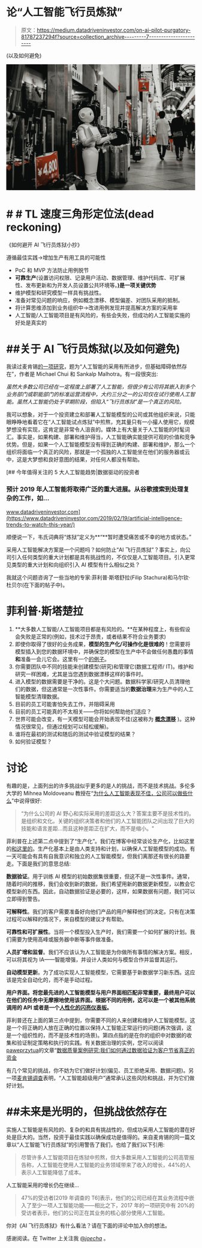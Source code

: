 # 论“人工智能飞行员炼狱”

> 原文：<https://medium.datadriveninvestor.com/on-ai-pilot-purgatory-81787237294f?source=collection_archive---------7----------------------->

(以及如何避免)

![](img/f4d332d7a2c86f3aa1554304289db74a.png)

# # # TL 速度三角形定位法(dead reckoning)

《如何避开 AI 飞行员炼狱小抄》

遵循最佳实践→增加生产有用工具的可能性

*   PoC 和 MVP 方法防止用例脱节
*   **可靠生产**(设置访问权限、记录用户活动、数据管理、维护代码库、可扩展性、发布更新和为开发人员设置公共环境等。**)是一项关键优势**
*   维护模型和研究模型一样具有挑战性。
*   准备对常见问题的响应，例如概念漂移、模型偏差、对团队采用的抵制。
*   将计算思维添加到业务组织中→改进用例发现并提高解决方案的采用率
*   人工智能/人工智能项目是有风险的，有些会失败，但成功的人工智能实施的好处是真实的

# ##关于 AI 飞行员炼狱(以及如何避免)

我读过麦肯锡[的一项研究](https://www.mckinsey.com/featured-insights/artificial-intelligence/ai-adoption-advances-but-foundational-barriers-remain)，题为“人工智能的采用有所进步，但基础障碍依然存在”，作者是 Michael Chui 和 Sankalp Malhotra。有一段很突出:

*虽然大多数公司已经在一定程度上部署了人工智能，但很少有公司将其嵌入到多个业务部门或职能部门的标准运营流程中，大约三分之一的公司仅在试行使用人工智能。虽然人工智能仍处于早期阶段，但陷入“飞行员炼狱”是一个真正的风险。*

我可以想象，对于一个投资建立和部署人工智能模型的公司或其他组织来说，只能眼睁睁地看着它在“人工智能试点炼狱”中煎熬，充其量只有一小撮人使用它，规模梦想没有实现，这肯定是非常令人沮丧的。媒体上有大量关于人工智能的时髦词汇。事实是，如果构建、部署和维护得当，人工智能确实能提供可观的价值和竞争优势。但是，如果一个人工智能模型没有得到正确的构建、部署和维护，那么一个组织将面临一个真正的风险，那就是一个孤独的人工智能坐在他们的服务器或云中，这是大梦想和良好意图的结果，对任何人都没有帮助。

[](https://www.datadriveninvestor.com/2019/02/19/artificial-intelligence-trends-to-watch-this-year/) [## 今年值得关注的 5 大人工智能趋势|数据驱动的投资者

### 预计 2019 年人工智能将取得广泛的重大进展。从谷歌搜索到处理复杂的工作，如…

www.datadriveninvestor.com](https://www.datadriveninvestor.com/2019/02/19/artificial-intelligence-trends-to-watch-this-year/) 

顺便说一下，韦氏词典将“炼狱”定义为**“**暂时遭受痛苦或不幸的地方或状态。”

采用人工智能解决方案是一个问题吗？如何防止“AI 飞行员炼狱”？事实上，向公司引入任何类型的重大计划都是具有挑战性的，不仅仅是人工智能项目。引入更常见类型的重大计划和向组织引入 AI 模型有什么相似之处？

我就这个问题咨询了一些当地的专家:菲利普·斯塔舒拉(Filip Stachura)和马尔钦·杜贝尔(在下面的帖子中)。

# 菲利普·斯塔楚拉

1.  **大多数人工智能/人工智能项目都是有风险的。**在某种程度上，有些假设会失败是正常的(例如，技术过于昂贵，或者结果不符合业务要求)
2.  即使你取得了很好的业务成果，**模型的生产化/可操作化是很难的**！您需要将模型插入到您的数据环境中，并确保您的模型在生产中不会做任何愚蠢的事情**和**准备一会儿它会。这里有一个[的例子](https://www.forbes.com/sites/mzhang/2015/07/01/google-photos-tags-two-african-americans-as-gorillas-through-facial-recognition-software/#3d35d997713d)。
3.  你需要团队中不同的技能来创建模型(研究)和管理它(数据工程师/ IT)。维护和研究一样困难，尤其是当您遇到数据漂移这样的事件时。
4.  进入模型的数据需要是干净的。这是个大问题。数据科学家/研究人员清理他们的数据，但这通常是一次性事件。你需要适当的**数据治理**来为生产中的人工智能模型清理数据。
5.  目前的员工可能害怕失去工作，并阻碍采用
6.  目前的员工可能真的不太相关——你将如何帮助他们适应？
7.  世界可能会改变，有一天模型可能会开始表现不佳(这被称为 [**概念漂移**](https://en.wikipedia.org/wiki/Concept_drift) )。这种情况很常见，但通过规划可以轻松缓解)。
8.  谁将在最初的测试和随后的测试中验证模型的结果？
9.  如何验证模型？

# 讨论

有趣的是，上面列出的许多挑战似乎更多的是人的挑战，而不是技术挑战。多伦多大学的 Mihnea Moldoveanu 教授在“[为什么人工智能表现不佳，公司可以做些什么](https://hbr.org/2019/03/why-ai-underperforms-and-what-companies-can-do-about-it)”中说得很好:

> “为什么公司的 AI 野心和实际采用的差距这么大？答案主要不是技术性的。是组织和文化。关键的组织决策者和他们的人工智能团队之间出现了巨大的技能和语言差距…而且这种差距正在扩大，而不是缩小。"

菲利普在上述第二点中提到了“生产化”。我们在博客中经常谈论生产化，比如这里的[和这里的](https://appsilon.com/ai-transformation-of-insurance/)。生产化基本上是由人类支持和计划，以确保人工智能模型的成功。有一天可能会有具有自我意识和独立的人工智能模型，但我们离那还有很长的路要走。下面是我们的意思总结:

**数据验证**。用于训练 AI 模型的初始数据集很重要，但这不是一次性事件。通常，随着时间的推移，我们会收到新的数据，我们希望用新的数据更新模型，以教会它模型新的东西。因此，自动数据验证是必要的，这样，如果数据有问题，我们可以立即得到警告。

**可解释性**。我们的客户需要准备好向他们产品的用户解释他们的决定。只有在决策过程可以解释的情况下，来自模型的建议才有帮助。

**可靠性和可扩展性**。当将一个模型投入生产时，我们需要一个如何扩展的计划。我们需要为使用高峰或服务器中断等事件做准备。

**人员扩增和监督**。我们不应该认为人工智能是为你做所有事情的解决方案。相反，可以将其视为 IA——智能增强，并设计人类如何与模型合作并监督其运行。

**自动模型更新**。为了成功实现人工智能模型，它需要基于新数据学习新东西。这应该是完全自动化的，而不是手动过程。

**用户界面。将您最先进的人工智能模型与用户界面相匹配非常重要，最终用户可以在他们的任务中无摩擦地使用该界面。根据不同的用例，这可以是一个被其他系统调用的 API 或者是一个[人性化的闪亮仪表板](https://appsilon.com/how-we-built-a-shiny-app-for-700-users/)。**

菲利普还在上面的第三点中提到，你需要不同的人来创建和维护人工智能模型。这是一个将正确的人放在正确的位置以保持人工智能正常运行的问题(再次强调，这是一个组织性的，而不是技术性的场景)。第四点指的是在你的组织中对数据的收集和验证制定策略和执行的实践。有关数据治理的实例，您可以阅读[paweprzytua](https://appsilon.com/author/pawel/)的文章“[数据质量案例研究:我们如何通过数据验证为客户节省真正的资金](https://appsilon.com/data-quality/)

有几个常见的挑战，你不妨为它们做好计划(偏见、员工拒绝采用、数据问题)。另一项[麦肯锡调查](https://www.mckinsey.com/featured-insights/artificial-intelligence/global-ai-survey-ai-proves-its-worth-but-few-scale-impact?cid=soc-web)表明，“人工智能超级用户”通常承认这些风险和挑战，并为它们做好计划。

# ##未来是光明的，但挑战依然存在

实施人工智能是有风险的、复杂的和具有挑战性的，但成功采用人工智能的潜在好处是巨大的。当然，投资于最佳实践以确保成功是值得的。来自麦肯锡的同一篇文章以“人工智能飞行员炼狱”的引用警告了我们，也给了我们以下引用:

> 尽管许多人工智能项目在炼狱中煎熬，但大多数采用人工智能的公司高管报告称，人工智能在使用人工智能的业务领域带来了收入的增长，44%的人表示人工智能降低了成本。

人工智能采用的增长仍在继续…

> 47%的受访者[2019 年调查的 T6]表示，他们的公司已经在其业务流程中嵌入了至少一项人工智能功能——相比之下，2017 年的一项研究中有 20%的受访者表示，他们的公司正在其业务的核心部分使用人工智能。

你对《AI 飞行员炼狱》有什么看法？请在下面的评论中加入你的想法。

感谢阅读。在 Twitter 上关注我 [@_joecha_](https://twitter.com/_joecha_) 。